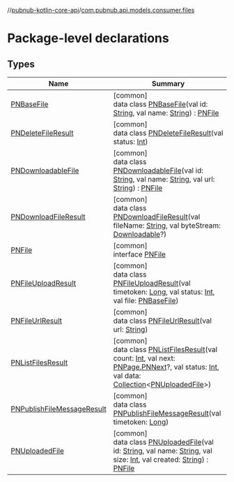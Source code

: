 //[pubnub-kotlin-core-api](../../index.md)/[com.pubnub.api.models.consumer.files](index.md)

# Package-level declarations

## Types

| Name | Summary |
|---|---|
| [PNBaseFile](-p-n-base-file/index.md) | [common]<br>data class [PNBaseFile](-p-n-base-file/index.md)(val id: [String](https://kotlinlang.org/api/core/kotlin-stdlib/kotlin/-string/index.html), val name: [String](https://kotlinlang.org/api/core/kotlin-stdlib/kotlin/-string/index.html)) : [PNFile](-p-n-file/index.md) |
| [PNDeleteFileResult](-p-n-delete-file-result/index.md) | [common]<br>data class [PNDeleteFileResult](-p-n-delete-file-result/index.md)(val status: [Int](https://kotlinlang.org/api/core/kotlin-stdlib/kotlin/-int/index.html)) |
| [PNDownloadableFile](-p-n-downloadable-file/index.md) | [common]<br>data class [PNDownloadableFile](-p-n-downloadable-file/index.md)(val id: [String](https://kotlinlang.org/api/core/kotlin-stdlib/kotlin/-string/index.html), val name: [String](https://kotlinlang.org/api/core/kotlin-stdlib/kotlin/-string/index.html), val url: [String](https://kotlinlang.org/api/core/kotlin-stdlib/kotlin/-string/index.html)) : [PNFile](-p-n-file/index.md) |
| [PNDownloadFileResult](-p-n-download-file-result/index.md) | [common]<br>data class [PNDownloadFileResult](-p-n-download-file-result/index.md)(val fileName: [String](https://kotlinlang.org/api/core/kotlin-stdlib/kotlin/-string/index.html), val byteStream: [Downloadable](../com.pubnub.kmp/-downloadable/index.md)?) |
| [PNFile](-p-n-file/index.md) | [common]<br>interface [PNFile](-p-n-file/index.md) |
| [PNFileUploadResult](-p-n-file-upload-result/index.md) | [common]<br>data class [PNFileUploadResult](-p-n-file-upload-result/index.md)(val timetoken: [Long](https://kotlinlang.org/api/core/kotlin-stdlib/kotlin/-long/index.html), val status: [Int](https://kotlinlang.org/api/core/kotlin-stdlib/kotlin/-int/index.html), val file: [PNBaseFile](-p-n-base-file/index.md)) |
| [PNFileUrlResult](-p-n-file-url-result/index.md) | [common]<br>data class [PNFileUrlResult](-p-n-file-url-result/index.md)(val url: [String](https://kotlinlang.org/api/core/kotlin-stdlib/kotlin/-string/index.html)) |
| [PNListFilesResult](-p-n-list-files-result/index.md) | [common]<br>data class [PNListFilesResult](-p-n-list-files-result/index.md)(val count: [Int](https://kotlinlang.org/api/core/kotlin-stdlib/kotlin/-int/index.html), val next: [PNPage.PNNext](../com.pubnub.api.models.consumer.objects/-p-n-page/-p-n-next/index.md)?, val status: [Int](https://kotlinlang.org/api/core/kotlin-stdlib/kotlin/-int/index.html), val data: [Collection](https://kotlinlang.org/api/core/kotlin-stdlib/kotlin.collections/-collection/index.html)&lt;[PNUploadedFile](-p-n-uploaded-file/index.md)&gt;) |
| [PNPublishFileMessageResult](-p-n-publish-file-message-result/index.md) | [common]<br>data class [PNPublishFileMessageResult](-p-n-publish-file-message-result/index.md)(val timetoken: [Long](https://kotlinlang.org/api/core/kotlin-stdlib/kotlin/-long/index.html)) |
| [PNUploadedFile](-p-n-uploaded-file/index.md) | [common]<br>data class [PNUploadedFile](-p-n-uploaded-file/index.md)(val id: [String](https://kotlinlang.org/api/core/kotlin-stdlib/kotlin/-string/index.html), val name: [String](https://kotlinlang.org/api/core/kotlin-stdlib/kotlin/-string/index.html), val size: [Int](https://kotlinlang.org/api/core/kotlin-stdlib/kotlin/-int/index.html), val created: [String](https://kotlinlang.org/api/core/kotlin-stdlib/kotlin/-string/index.html)) : [PNFile](-p-n-file/index.md) |
